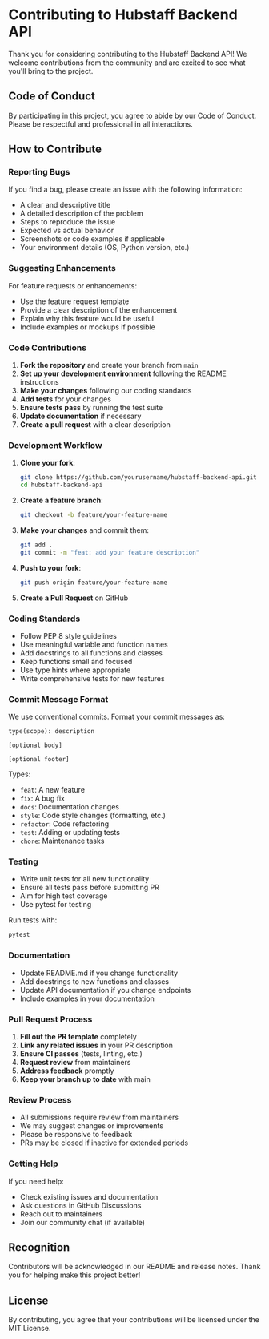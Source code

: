 # Contributing to Hubstaff Backend API

Thank you for considering contributing to the Hubstaff Backend API! We welcome contributions from the community and are excited to see what you'll bring to the project.

## Code of Conduct

By participating in this project, you agree to abide by our Code of Conduct. Please be respectful and professional in all interactions.

## How to Contribute

### Reporting Bugs

If you find a bug, please create an issue with the following information:
- A clear and descriptive title
- A detailed description of the problem
- Steps to reproduce the issue
- Expected vs actual behavior
- Screenshots or code examples if applicable
- Your environment details (OS, Python version, etc.)

### Suggesting Enhancements

For feature requests or enhancements:
- Use the feature request template
- Provide a clear description of the enhancement
- Explain why this feature would be useful
- Include examples or mockups if possible

### Code Contributions

1. **Fork the repository** and create your branch from `main`
2. **Set up your development environment** following the README instructions
3. **Make your changes** following our coding standards
4. **Add tests** for your changes
5. **Ensure tests pass** by running the test suite
6. **Update documentation** if necessary
7. **Create a pull request** with a clear description

### Development Workflow

1. **Clone your fork**:
   ```bash
   git clone https://github.com/yourusername/hubstaff-backend-api.git
   cd hubstaff-backend-api
   ```

2. **Create a feature branch**:
   ```bash
   git checkout -b feature/your-feature-name
   ```

3. **Make your changes** and commit them:
   ```bash
   git add .
   git commit -m "feat: add your feature description"
   ```

4. **Push to your fork**:
   ```bash
   git push origin feature/your-feature-name
   ```

5. **Create a Pull Request** on GitHub

### Coding Standards

- Follow PEP 8 style guidelines
- Use meaningful variable and function names
- Add docstrings to all functions and classes
- Keep functions small and focused
- Use type hints where appropriate
- Write comprehensive tests for new features

### Commit Message Format

We use conventional commits. Format your commit messages as:
```
type(scope): description

[optional body]

[optional footer]
```

Types:
- `feat`: A new feature
- `fix`: A bug fix
- `docs`: Documentation changes
- `style`: Code style changes (formatting, etc.)
- `refactor`: Code refactoring
- `test`: Adding or updating tests
- `chore`: Maintenance tasks

### Testing

- Write unit tests for all new functionality
- Ensure all tests pass before submitting PR
- Aim for high test coverage
- Use pytest for testing

Run tests with:
```bash
pytest
```

### Documentation

- Update README.md if you change functionality
- Add docstrings to new functions and classes
- Update API documentation if you change endpoints
- Include examples in your documentation

### Pull Request Process

1. **Fill out the PR template** completely
2. **Link any related issues** in your PR description
3. **Ensure CI passes** (tests, linting, etc.)
4. **Request review** from maintainers
5. **Address feedback** promptly
6. **Keep your branch up to date** with main

### Review Process

- All submissions require review from maintainers
- We may suggest changes or improvements
- Please be responsive to feedback
- PRs may be closed if inactive for extended periods

### Getting Help

If you need help:
- Check existing issues and documentation
- Ask questions in GitHub Discussions
- Reach out to maintainers
- Join our community chat (if available)

## Recognition

Contributors will be acknowledged in our README and release notes. Thank you for helping make this project better!

## License

By contributing, you agree that your contributions will be licensed under the MIT License.
